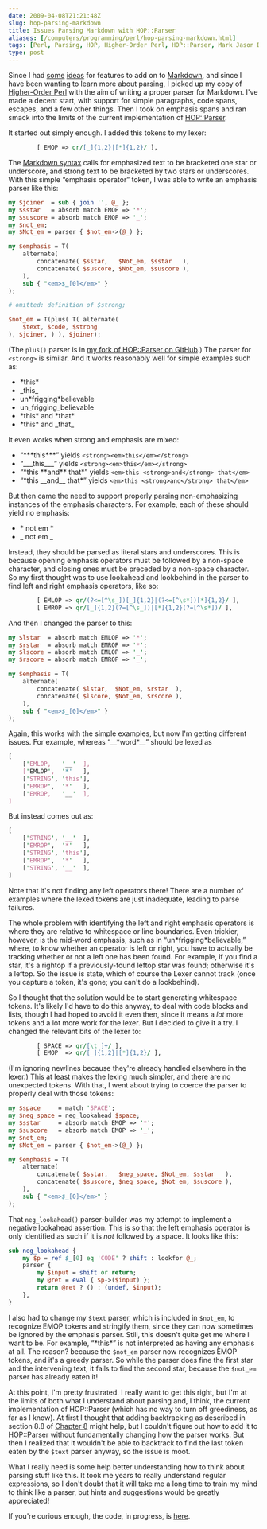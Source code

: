 ```yaml
--- 
date: 2009-04-08T21:21:48Z
slug: hop-parsing-markdown
title: Issues Parsing Markdown with HOP::Parser
aliases: [/computers/programming/perl/hop-parsing-markdown.html]
tags: [Perl, Parsing, HOP, Higher-Order Perl, HOP::Parser, Mark Jason Dominus]
type: post
---
```


Since I had [some][] [ideas] for features to add on to [Markdown], and since I
have been wanting to learn more about parsing, I picked up my copy of
[Higher-Order Perl] with the aim of writing a proper parser for Markdown. I've
made a decent start, with support for simple paragraphs, code spans, escapes,
and a few other things. Then I took on emphasis spans and ran smack into the
limits of the current implementation of [HOP::Parser].

It started out simply enough. I added this tokens to my lexer:

``` perl
        [ EMOP => qr/[_]{1,2}|[*]{1,2}/ ],
```

The [Markdown syntax] calls for emphasized text to be bracketed one star or
underscore, and strong text to be bracketed by two stars or underscores. With
this simple “emphasis operator” token, I was able to write an emphasis parser
like this:

``` perl
my $joiner  = sub { join '', @_ };
my $sstar   = absorb match EMOP => '*';
my $suscore = absorb match EMOP => '_';
my $not_em;
my $Not_em = parser { $not_em->(@_) };

my $emphasis = T(
    alternate(
        concatenate( $sstar,   $Not_em, $sstar   ),
        concatenate( $suscore, $Not_em, $suscore ),
    ),
    sub { "<em>$_[0]</em>" }
);

# omitted: definition of $strong;

$not_em = T(plus( T( alternate(
    $text, $code, $strong
), $joiner, ) ), $joiner);
```

(The `plus()` parser is in [my fork of HOP::Parser on GitHub].) The parser for
`<strong>` is similar. And it works reasonably well for simple examples such as:

-   \*this\*
-   \_this\_
-   un\*frigging\*believable
-   un\_frigging\_believable
-   \*this\* and \*that\*
-   \*this\* and \_that\_

It even works when strong and emphasis are mixed:

-   “\*\*\*this\*\*\*” yields `<strong><em>this</em></strong>`
-   “\_\_\_this\_\_\_” yields `<strong><em>this</em></strong>`
-   “\*this \*\*and\*\* that\*” yields `<em>this <strong>and</strong> that</em>`
-   “\*this \_\_and\_\_ that\*” yields `<em>this <strong>and</strong> that</em>`

But then came the need to support properly parsing non-emphasizing instances of
the emphasis characters. For example, each of these should yield no emphasis:

-   \* not em \*
-   \_ not em \_

Instead, they should be parsed as literal stars and underscores. This is because
opening emphasis operators must be followed by a non-space character, and
closing ones must be preceded by a non-space character. So my first thought was
to use lookahead and lookbehind in the parser to find left and right emphasis
operators, like so:

``` perl
        [ EMLOP => qr/(?<=[^\s_])[_]{1,2}|(?<=[^\s*])[*]{1,2}/ ],
        [ EMROP => qr/[_]{1,2}(?=[^\s_])|[*]{1,2}(?=[^\s*])/ ],
```

And then I changed the parser to this:

``` perl
my $lstar  = absorb match EMLOP => '*';
my $rstar  = absorb match EMROP => '*';
my $lscore = absorb match EMLOP => '_';
my $rscore = absorb match EMROP => '_';

my $emphasis = T(
    alternate(
        concatenate( $lstar,  $Not_em, $rstar  ),
        concatenate( $lscore, $Not_em, $rscore ),
    ),
    sub { "<em>$_[0]</em>" }
);
```

Again, this works with the simple examples, but now I'm getting different
issues. For example, whereas “\_\_\*word\*\_\_” should be lexed as

``` perl
[
    ['EMLOP,   '__'  ],
    ['EMLOP',  '*'   ],
    ['STRING', 'this'],
    ['EMROP',  '*'   ],
    ['EMROP,   '__'  ],
]
```

But instead comes out as:

``` perl
[
    ['STRING', '__'  ],
    ['EMROP',  '*'   ],
    ['STRING', 'this'],
    ['EMROP',  '*'   ],
    ['STRING', '__'  ],
]
```

Note that it's not finding any left operators there! There are a number of
examples where the lexed tokens are just inadequate, leading to parse failures.

The whole problem with identifying the left and right emphasis operators is
where they are relative to whitespace or line boundaries. Even trickier,
however, is the mid-word emphasis, such as in “un\*frigging\*believable,” where,
to know whether an operator is left or right, you have to actually be tracking
whether or not a left one has been found. For example, if you find a star, it's
a rightop if a previously-found leftop star was found; otherwise it's a leftop.
So the issue is state, which of course the Lexer cannot track (once you capture
a token, it's gone; you can't do a lookbehind).

So I thought that the solution would be to start generating whitespace tokens.
It's likely I'd have to do this anyway, to deal with code blocks and lists,
though I had hoped to avoid it even then, since it means a *lot* more tokens and
a lot more work for the lexer. But I decided to give it a try. I changed the
relevant bits of the lexer to:

``` perl
        [ SPACE => qr/[\t ]+/ ],
        [ EMOP  => qr/[_]{1,2}|[*]{1,2}/ ],
```

(I'm ignoring newlines because they're already handled elsewhere in the lexer.)
This at least makes the lexing much simpler, and there are no unexpected tokens.
With that, I went about trying to coerce the parser to properly deal with those
tokens:

``` perl
my $space     = match 'SPACE';
my $neg_space = neg_lookahead $space;
my $sstar     = absorb match EMOP => '*';
my $suscore   = absorb match EMOP => '_';
my $not_em;
my $Not_em = parser { $not_em->(@_) };

my $emphasis = T(
    alternate(
        concatenate( $sstar,   $neg_space, $Not_em, $sstar   ),
        concatenate( $suscore, $neg_space, $Not_em, $suscore ),
    ),
    sub { "<em>$_[0]</em>" }
);
```

That `neg_lookahead()` parser-builder was my attempt to implement a negative
lookahead assertion. This is so that the left emphasis operator is only
identified as such if it is *not* followed by a space. It looks like this:

``` perl
sub neg_lookahead {
    my $p = ref $_[0] eq 'CODE' ? shift : lookfor @_;
    parser {
        my $input = shift or return;
        my @ret = eval { $p->($input) };
        return @ret ? () : (undef, $input);
    },
}
```

I also had to change my `$text` parser, which is included in `$not_em`, to
recognize EMOP tokens and stringify them, since they can now sometimes be
ignored by the emphasis parser. Still, this doesn't quite get me where I want to
be. For example, “\*this\*” is not interpreted as having any emphasis at all.
The reason? because the `$not_em` parser now recognizes EMOP tokens, and it's a
greedy parser. So while the parser does fine the first star and the intervening
text, it fails to find the second star, because the `$not_em` parser has already
eaten it!

At this point, I'm pretty frustrated. I really want to get this right, but I'm
at the limits of both what I understand about parsing and, I think, the current
implementation of HOP::Parser (which has no way to turn off greediness, as far
as I know). At first I thought that adding backtracking as described in section
8.8 of [Chapter 8] might help, but I couldn't figure out how to add it to
HOP::Parser without fundamentally changing how the parser works. But then I
realized that it wouldn't be able to backtrack to find the last token eaten by
the `$text` parser anyway, so the issue is moot.

What I really need is some help better understanding how to think about parsing
stuff like this. It took me years to really understand regular expressions, so I
don't doubt that it will take me a long time to train my mind to think like a
parser, but hints and suggestions would be greatly appreciated!

If you're curious enough, the code, in progress, is [here].

  [some]: /computers/markup/modest-markdown-proposal.html
    "A Modest Proposal for Markdown Definition Lists"
  [ideas]: /computers/markup/markdown-table-rfc.html
    "RFC: A Simple Markdown Table Format"
  [Markdown]: http://daringfireball.net/projects/markdown/
  [Higher-Order Perl]: http://hop.perl.plover.com/
  [HOP::Parser]: http://search.cpan.org/perldoc?HOP::Parser
    "HOP::Parser on CPAN"
  [Markdown syntax]: http://daringfireball.net/projects/markdown/syntax/
  [my fork of HOP::Parser on GitHub]: http://github.com/theory/hop/tree/master
  [Chapter 8]: http://hop.perl.plover.com/book/mod/chap08.mod
    "HOP Chapter 8: Parsing"
  [here]: https://svn.kineticode.com/Text-Markover/trunk/
    "Text::Markover Repository"
